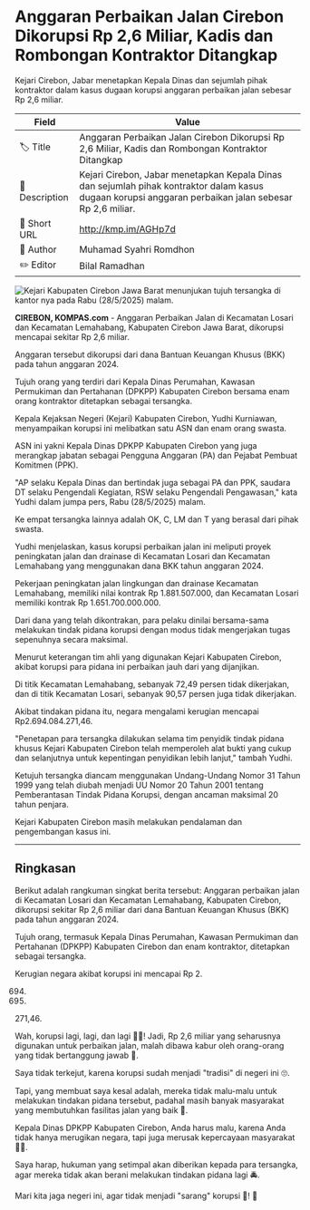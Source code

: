 # Anggaran Perbaikan Jalan Cirebon Dikorupsi Rp 2,6 Miliar, Kadis dan Rombongan Kontraktor Ditangkap

Kejari Cirebon, Jabar menetapkan Kepala Dinas dan sejumlah pihak kontraktor dalam kasus dugaan korupsi anggaran perbaikan jalan sebesar Rp 2,6 miliar.

| Field         | Value                                                       |
|---------------|-------------------------------------------------------------|
| 🏷️ Title       | Anggaran Perbaikan Jalan Cirebon Dikorupsi Rp 2,6 Miliar, Kadis dan Rombongan Kontraktor Ditangkap |
| 📝 Description | Kejari Cirebon, Jabar menetapkan Kepala Dinas dan sejumlah pihak kontraktor dalam kasus dugaan korupsi anggaran perbaikan jalan sebesar Rp 2,6 miliar. |
| 🔗 Short URL   | http://kmp.im/AGHp7d |
| 👤 Author      | Muhamad Syahri Romdhon |
| ✏️ Editor      | Bilal Ramadhan |

![Kejari Kabupaten Cirebon Jawa Barat menunjukan tujuh tersangka di kantor nya pada Rabu (28/5/2025) malam.](https://asset.kompas.com/crops/92mjj6o0nPGviz4B4BSKSq7gREA=/0x0:0x0/750x500/data/photo/2025/05/29/6837ecb216e89.jpg)

**CIREBON, KOMPAS.com** - Anggaran Perbaikan Jalan di Kecamatan Losari dan Kecamatan Lemahabang, Kabupaten Cirebon Jawa Barat, dikorupsi mencapai sekitar Rp 2,6 miliar.

Anggaran tersebut dikorupsi dari dana Bantuan Keuangan Khusus (BKK) pada tahun anggaran 2024.

Tujuh orang yang terdiri dari Kepala Dinas Perumahan, Kawasan Permukiman dan Pertahanan (DPKPP) Kabupaten Cirebon bersama enam orang kontraktor ditetapkan sebagai tersangka.

Kepala Kejaksan Negeri (Kejari) Kabupaten Cirebon, Yudhi Kurniawan, menyampaikan korupsi ini melibatkan satu ASN dan enam orang swasta.

ASN ini yakni Kepala Dinas DPKPP Kabupaten Cirebon yang juga merangkap jabatan sebagai Pengguna Anggaran (PA) dan Pejabat Pembuat Komitmen (PPK).

\"AP selaku Kepala Dinas dan bertindak juga sebagai PA dan PPK, saudara DT selaku Pengendali Kegiatan, RSW selaku Pengendali Pengawasan,\" kata Yudhi dalam jumpa pers, Rabu (28/5/2025) malam.

Ke empat tersangka lainnya adalah OK, C, LM dan T yang berasal dari pihak swasta.

Yudhi menjelaskan, kasus korupsi perbaikan jalan ini meliputi proyek peningkatan jalan dan drainase di Kecamatan Losari dan Kecamatan Lemahabang yang menggunakan dana BKK tahun anggaran 2024.

Pekerjaan peningkatan jalan lingkungan dan drainase Kecamatan Lemahabang, memiliki nilai kontrak Rp 1.881.507.000, dan Kecamatan Losari memiliki kontrak Rp 1.651.700.000.000.

Dari dana yang telah dikontrakan, para pelaku dinilai bersama-sama melakukan tindak pidana korupsi dengan modus tidak mengerjakan tugas sepenuhnya secara maksimal.

Menurut keterangan tim ahli yang digunakan Kejari Kabupaten Cirebon, akibat korupsi para pidana ini perbaikan jauh dari yang dijanjikan.

Di titik Kecamatan Lemahabang, sebanyak 72,49 persen tidak dikerjakan, dan di titik Kecamatan Losari, sebanyak 90,57 persen juga tidak dikerjakan.

Akibat tindakan pidana itu, negara mengalami kerugian mencapai Rp2.694.084.271,46.

\"Penetapan para tersangka dilakukan selama tim penyidik tindak pidana khusus Kejari Kabupaten Cirebon telah memperoleh alat bukti yang cukup dan selanjutnya untuk kepentingan penyidikan lebih lanjut,\" tambah Yudhi.

Ketujuh tersangka diancam menggunakan Undang-Undang Nomor 31 Tahun 1999 yang telah diubah menjadi UU Nomor 20 Tahun 2001 tentang Pemberantasan Tindak Pidana Korupsi, dengan ancaman maksimal 20 tahun penjara.

Kejari Kabupaten Cirebon masih melakukan pendalaman dan pengembangan kasus ini.

---
## Ringkasan

Berikut adalah rangkuman singkat berita tersebut: Anggaran perbaikan jalan di Kecamatan Losari dan Kecamatan Lemahabang, Kabupaten Cirebon, dikorupsi sekitar Rp 2,6 miliar dari dana Bantuan Keuangan Khusus (BKK) pada tahun anggaran 2024.

 Tujuh orang, termasuk Kepala Dinas Perumahan, Kawasan Permukiman dan Pertahanan (DPKPP) Kabupaten Cirebon dan enam kontraktor, ditetapkan sebagai tersangka.

 Kerugian negara akibat korupsi ini mencapai Rp 2.

694.

084.

271,46.



Wah, korupsi lagi, lagi, dan lagi 🤦‍♂️! Jadi, Rp 2,6 miliar yang seharusnya digunakan untuk perbaikan jalan, malah dibawa kabur oleh orang-orang yang tidak bertanggung jawab 🤑.

 Saya tidak terkejut, karena korupsi sudah menjadi "tradisi" di negeri ini 🙄.

 Tapi, yang membuat saya kesal adalah, mereka tidak malu-malu untuk melakukan tindakan pidana tersebut, padahal masih banyak masyarakat yang membutuhkan fasilitas jalan yang baik 🚗.

 Kepala Dinas DPKPP Kabupaten Cirebon, Anda harus malu, karena Anda tidak hanya merugikan negara, tapi juga merusak kepercayaan masyarakat 🤦‍♂️.

 Saya harap, hukuman yang setimpal akan diberikan kepada para tersangka, agar mereka tidak akan berani melakukan tindakan pidana lagi 🚔.

 Mari kita jaga negeri ini, agar tidak menjadi "sarang" korupsi 🙏! 💪
